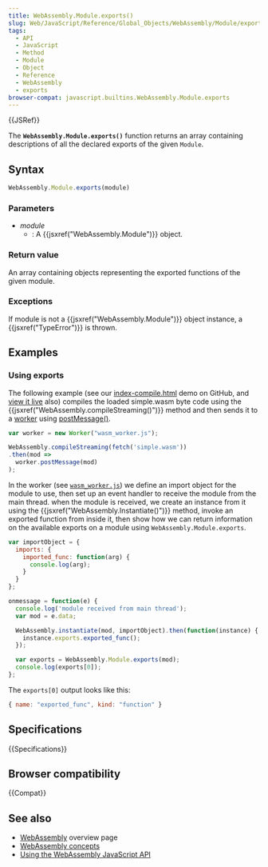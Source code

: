 ```yaml
---
title: WebAssembly.Module.exports()
slug: Web/JavaScript/Reference/Global_Objects/WebAssembly/Module/exports
tags:
  - API
  - JavaScript
  - Method
  - Module
  - Object
  - Reference
  - WebAssembly
  - exports
browser-compat: javascript.builtins.WebAssembly.Module.exports
---
```

{{JSRef}}

The **`WebAssembly.Module.exports()`** function returns an array containing
descriptions of all the declared exports of the given `Module`.

## Syntax

```js
WebAssembly.Module.exports(module)
```

### Parameters

- _module_
  - : A {{jsxref("WebAssembly.Module")}} object.

### Return value

An array containing objects representing the exported functions of the given
module.

### Exceptions

If module is not a {{jsxref("WebAssembly.Module")}} object instance,
a {{jsxref("TypeError")}} is thrown.

## Examples

### Using exports

The following example (see our
[index-compile.html](https://github.com/mdn/webassembly-examples/blob/master/js-api-examples/index-compile.html)
demo on GitHub, and
[view it live](https://mdn.github.io/webassembly-examples/js-api-examples/index-compile.html)
also) compiles the loaded simple.wasm byte code using the
{{jsxref("WebAssembly.compileStreaming()")}} method and then
sends it to a [worker](/en-US/docs/Web/API/Web_Workers_API) using
[postMessage()](/en-US/docs/Web/API/Worker/postMessage).

```js
var worker = new Worker("wasm_worker.js");

WebAssembly.compileStreaming(fetch('simple.wasm'))
.then(mod =>
  worker.postMessage(mod)
);
```

In the worker (see
[`wasm_worker.js`](https://github.com/mdn/webassembly-examples/blob/master/js-api-examples/wasm_worker.js))
we define an import object for the module to use, then set up an event handler
to receive the module from the main thread. when the module is received, we
create an instance from it using the
{{jsxref("WebAssembly.Instantiate()")}} method, invoke an exported
function from inside it, then show how we can return information on the
available exports on a module using `WebAssembly.Module.exports`.

```js
var importObject = {
  imports: {
    imported_func: function(arg) {
      console.log(arg);
    }
  }
};

onmessage = function(e) {
  console.log('module received from main thread');
  var mod = e.data;

  WebAssembly.instantiate(mod, importObject).then(function(instance) {
    instance.exports.exported_func();
  });

  var exports = WebAssembly.Module.exports(mod);
  console.log(exports[0]);
};
```

The `exports[0]` output looks like this:

```js
{ name: "exported_func", kind: "function" }
```

## Specifications

{{Specifications}}

## Browser compatibility

{{Compat}}

## See also

- [WebAssembly](/en-US/docs/WebAssembly) overview page
- [WebAssembly concepts](/en-US/docs/WebAssembly/Concepts)
- [Using the WebAssembly JavaScript API](/en-US/docs/WebAssembly/Using_the_JavaScript_API)
